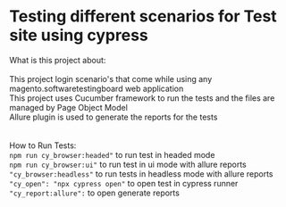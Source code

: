 # Testing different scenarios for Test site using cypress
What is this project about:<br/><br/>
This project login scenario's that come while using any magento.softwaretestingboard web application<br/>
This project uses Cucumber framework to run the tests and the files are managed by Page Object Model<br/>
Allure plugin is used to generate the reports for the tests<br/><br/><br/>
How to Run Tests: <br/>
``npm run cy_browser:headed"`` to run test in headed mode<br/>
``npm run cy_browser:ui"`` to run test in ui mode with allure reports<br/>
``"cy_browser:headless"`` to run tests in headless mode with allure reports<br/>
``"cy_open": "npx cypress open"`` to open test in cypress runner<br/>
``"cy_report:allure":`` to open generate reports<br/>
